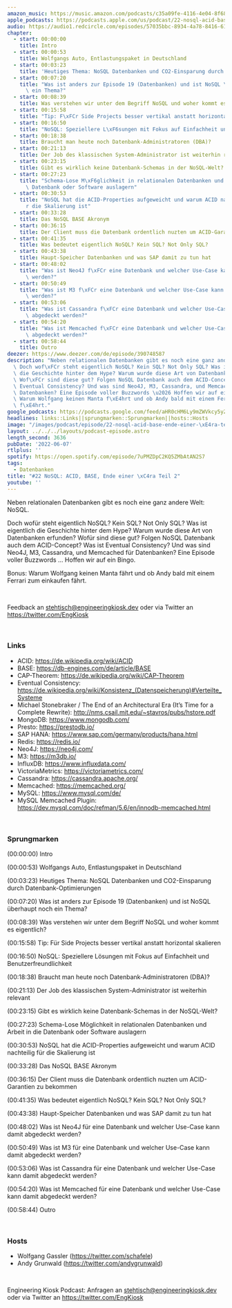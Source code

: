 ```yaml
---
amazon_music: https://music.amazon.com/podcasts/c35a09fe-4116-4e04-8f68-77d61b112e46/episodes/75cadcb5-b937-4df5-a417-7deac2488676/engineering-kiosk-22-nosql-acid-base-ende-einer-%C3%A4ra-teil-2
apple_podcasts: https://podcasts.apple.com/us/podcast/22-nosql-acid-base-ende-einer-%C3%A4ra-teil-2/id1603082924?i=1000565464152&uo=4
audio: https://audio1.redcircle.com/episodes/57035bbc-8934-4a78-8416-61fa02778ab4/stream.mp3
chapter:
  - start: 00:00:00
    title: Intro
  - start: 00:00:53
    title: Wolfgangs Auto, Entlastungspaket in Deutschland
  - start: 00:03:23
    title: 'Heutiges Thema: NoSQL Datenbanken und CO2-Einsparung durch Datenbank-Optimierungen'
  - start: 00:07:20
    title: "Was ist anders zur Episode 19 (Datenbanken) und ist NoSQL \xFCberhaupt noch\
      \ ein Thema?"
  - start: 00:08:39
    title: Was verstehen wir unter dem Begriff NoSQL und woher kommt es eigentlich?
  - start: 00:15:58
    title: "Tip: F\xFCr Side Projects besser vertikal anstatt horizontal skalieren"
  - start: 00:16:50
    title: "NoSQL: Speziellere L\xF6sungen mit Fokus auf Einfachheit und Benutzerfreundlichkeit"
  - start: 00:18:38
    title: Braucht man heute noch Datenbank-Administratoren (DBA)?
  - start: 00:21:13
    title: Der Job des klassischen System-Administrator ist weiterhin relevant
  - start: 00:23:15
    title: Gibt es wirklich keine Datenbank-Schemas in der NoSQL-Welt?
  - start: 00:27:23
    title: "Schema-Lose M\xF6glichkeit in relationalen Datenbanken und Arbeit in die\
      \ Datenbank oder Software auslagern"
  - start: 00:30:53
    title: "NoSQL hat die ACID-Properties aufgeweicht und warum ACID nachteilig f\xFC\
      r die Skalierung ist"
  - start: 00:33:28
    title: Das NoSQL BASE Akronym
  - start: 00:36:15
    title: Der Client muss die Datenbank ordentlich nuzten um ACID-Garantien zu bekommen
  - start: 00:41:35
    title: Was bedeutet eigentlich NoSQL? Kein SQL? Not Only SQL?
  - start: 00:43:38
    title: Haupt-Speicher Datenbanken und was SAP damit zu tun hat
  - start: 00:48:02
    title: "Was ist Neo4J f\xFCr eine Datenbank und welcher Use-Case kann damit abgedeckt\
      \ werden?"
  - start: 00:50:49
    title: "Was ist M3 f\xFCr eine Datenbank und welcher Use-Case kann damit abgedeckt\
      \ werden?"
  - start: 00:53:06
    title: "Was ist Cassandra f\xFCr eine Datenbank und welcher Use-Case kann damit\
      \ abgedeckt werden?"
  - start: 00:54:20
    title: "Was ist Memcached f\xFCr eine Datenbank und welcher Use-Case kann damit\
      \ abgedeckt werden?"
  - start: 00:58:44
    title: Outro
deezer: https://www.deezer.com/de/episode/390748587
description: "Neben relationalen Datenbanken gibt es noch eine ganz andere Welt: NoSQL.\
  \ Doch wof\xFCr steht eigentlich NoSQL? Kein SQL? Not Only SQL? Was ist eigentlich\
  \ die Geschichte hinter dem Hype? Warum wurde diese Art von Datenbanken erfunden?\
  \ Wof\xFCr sind diese gut? Folgen NoSQL Datenbank auch dem ACID-Concept? Was ist\
  \ Eventual Consistency? Und was sind Neo4J, M3, Cassandra, und Memcached f\xFCr\
  \ Datenbanken? Eine Episode voller Buzzwords \u2026 Hoffen wir auf ein Bingo. Bonus:\
  \ Warum Wolfgang keinen Manta f\xE4hrt und ob Andy bald mit einem Ferrari zum einkaufen\
  \ f\xE4hrt."
google_podcasts: https://podcasts.google.com/feed/aHR0cHM6Ly9mZWVkcy5yZWRjaXJjbGUuY29tLzBlY2ZkZmQ3LWZkYTEtNGMzZC05NTE1LTQ3NjcyN2Y5ZGY1ZQ/episode/MGE3YzM5ZjMtYmY1NC00Mjk5LWE4MTQtNTNhMjZmM2YwOTkw?sa=X&ved=2ahUKEwiKkL-Alrn4AhUXB0QIHdtQCXMQkfYCegQIARAF
headlines: links::Links||sprungmarken::Sprungmarken||hosts::Hosts
image: "/images/podcast/episode/22-nosql-acid-base-ende-einer-\xE4ra-teil-2.jpg"
layout: ../../../layouts/podcast-episode.astro
length_second: 3636
pubDate: '2022-06-07'
rtlplus: ''
spotify: https://open.spotify.com/episode/7uPMZDpC2KQ5ZMbAtAN2S7
tags:
  - Datenbanken
title: "#22 NoSQL: ACID, BASE, Ende einer \xC4ra Teil 2"
youtube: ''
---
```


<p>Neben relationalen Datenbanken gibt es noch eine ganz andere Welt: NoSQL.</p><p>Doch wofür steht eigentlich NoSQL? Kein SQL? Not Only SQL? Was ist eigentlich die Geschichte hinter dem Hype? Warum wurde diese Art von Datenbanken erfunden? Wofür sind diese gut? Folgen NoSQL Datenbank auch dem ACID-Concept? Was ist Eventual Consistency? Und was sind Neo4J, M3, Cassandra, und Memcached für Datenbanken? Eine Episode voller Buzzwords … Hoffen wir auf ein Bingo.</p><p>Bonus: Warum Wolfgang keinen Manta fährt und ob Andy bald mit einem Ferrari zum einkaufen fährt.</p><p><br></p><p>Feedback an <a href="mailto:stehtisch@engineeringkiosk.dev" rel="nofollow">stehtisch@engineeringkiosk.dev</a> oder via Twitter an <a href="https://twitter.com/EngKiosk" rel="nofollow">https://twitter.com/EngKiosk</a></p><p><br></p><h3 id="links">Links</h3><ul><li>ACID: <a href="https://de.wikipedia.org/wiki/ACID" rel="nofollow">https://de.wikipedia.org/wiki/ACID</a></li><li>BASE: <a href="https://db-engines.com/de/article/BASE" rel="nofollow">https://db-engines.com/de/article/BASE</a></li><li>CAP-Theorem: <a href="https://de.wikipedia.org/wiki/CAP-Theorem" rel="nofollow">https://de.wikipedia.org/wiki/CAP-Theorem</a></li><li>Eventual Consistency: <a href="https://de.wikipedia.org/wiki/Konsistenz_(Datenspeicherung)#Verteilte_Systeme" rel="nofollow">https://de.wikipedia.org/wiki/Konsistenz_(Datenspeicherung)#Verteilte_Systeme</a></li><li>Michael Stonebraker / The End of an Architectural Era (It’s Time for a Complete Rewrite): <a href="http://nms.csail.mit.edu/~stavros/pubs/hstore.pdf" rel="nofollow">http://nms.csail.mit.edu/~stavros/pubs/hstore.pdf</a></li><li>MongoDB: <a href="https://www.mongodb.com/" rel="nofollow">https://www.mongodb.com/</a></li><li>Presto: <a href="https://prestodb.io/" rel="nofollow">https://prestodb.io/</a></li><li>SAP HANA: <a href="https://www.sap.com/germany/products/hana.html" rel="nofollow">https://www.sap.com/germany/products/hana.html</a></li><li>Redis: <a href="https://redis.io/" rel="nofollow">https://redis.io/</a></li><li>Neo4J: <a href="https://neo4j.com/" rel="nofollow">https://neo4j.com/</a></li><li>M3: <a href="https://m3db.io/" rel="nofollow">https://m3db.io/</a></li><li>InfluxDB: <a href="https://www.influxdata.com/" rel="nofollow">https://www.influxdata.com/</a></li><li>VictoriaMetrics: <a href="https://victoriametrics.com/" rel="nofollow">https://victoriametrics.com/</a></li><li>Cassandra: <a href="https://cassandra.apache.org/" rel="nofollow">https://cassandra.apache.org/</a></li><li>Memcached: <a href="https://memcached.org/" rel="nofollow">https://memcached.org/</a></li><li>MySQL: <a href="https://www.mysql.com/de/" rel="nofollow">https://www.mysql.com/de/</a></li><li>MySQL Memcached Plugin: <a href="https://dev.mysql.com/doc/refman/5.6/en/innodb-memcached.html" rel="nofollow">https://dev.mysql.com/doc/refman/5.6/en/innodb-memcached.html</a></li></ul><p><br></p><h3 id="sprungmarken">Sprungmarken</h3><p>(00:00:00) Intro</p><p>(00:00:53) Wolfgangs Auto, Entlastungspaket in Deutschland</p><p>(00:03:23) Heutiges Thema: NoSQL Datenbanken und CO2-Einsparung durch Datenbank-Optimierungen</p><p>(00:07:20) Was ist anders zur Episode 19 (Datenbanken) und ist NoSQL überhaupt noch ein Thema?</p><p>(00:08:39) Was verstehen wir unter dem Begriff NoSQL und woher kommt es eigentlich?</p><p>(00:15:58) Tip: Für Side Projects besser vertikal anstatt horizontal skalieren</p><p>(00:16:50) NoSQL: Speziellere Lösungen mit Fokus auf Einfachheit und Benutzerfreundlichkeit</p><p>(00:18:38) Braucht man heute noch Datenbank-Administratoren (DBA)?</p><p>(00:21:13) Der Job des klassischen System-Administrator ist weiterhin relevant</p><p>(00:23:15) Gibt es wirklich keine Datenbank-Schemas in der NoSQL-Welt?</p><p>(00:27:23) Schema-Lose Möglichkeit in relationalen Datenbanken und Arbeit in die Datenbank oder Software auslagern</p><p>(00:30:53) NoSQL hat die ACID-Properties aufgeweicht und warum ACID nachteilig für die Skalierung ist</p><p>(00:33:28) Das NoSQL BASE Akronym</p><p>(00:36:15) Der Client muss die Datenbank ordentlich nuzten um ACID-Garantien zu bekommen</p><p>(00:41:35) Was bedeutet eigentlich NoSQL? Kein SQL? Not Only SQL?</p><p>(00:43:38) Haupt-Speicher Datenbanken und was SAP damit zu tun hat</p><p>(00:48:02) Was ist Neo4J für eine Datenbank und welcher Use-Case kann damit abgedeckt werden?</p><p>(00:50:49) Was ist M3 für eine Datenbank und welcher Use-Case kann damit abgedeckt werden?</p><p>(00:53:06) Was ist Cassandra für eine Datenbank und welcher Use-Case kann damit abgedeckt werden?</p><p>(00:54:20) Was ist Memcached für eine Datenbank und welcher Use-Case kann damit abgedeckt werden?</p><p>(00:58:44) Outro</p><p><br></p><h3 id="hosts">Hosts</h3><ul><li>Wolfgang Gassler (<a href="https://twitter.com/schafele" rel="nofollow">https://twitter.com/schafele</a>)</li><li>Andy Grunwald (<a href="https://twitter.com/andygrunwald" rel="nofollow">https://twitter.com/andygrunwald</a>)</li></ul><p><br></p><p>Engineering Kiosk Podcast: Anfragen an <a href="mailto:stehtisch@engineeringkiosk.dev" rel="nofollow">stehtisch@engineeringkiosk.dev</a> oder via Twitter an <a href="https://twitter.com/EngKiosk" rel="nofollow">https://twitter.com/EngKiosk</a></p>
